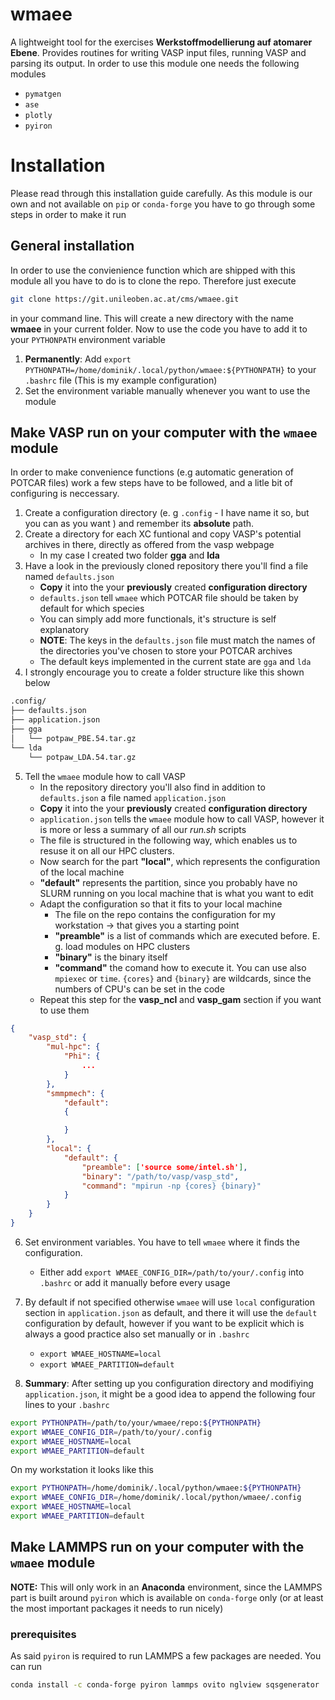 # wmaee
A lightweight tool for the exercises **Werkstoffmodellierung auf atomarer Ebene**.
Provides routines for writing VASP input files, running VASP and parsing its output.
In order to use this module one needs the following modules

* `pymatgen`
* `ase`
* `plotly` 
* `pyiron`


# Installation
Please read through this installation guide carefully. As this module is our own and not available on `pip` or `conda-forge` you have to go through some steps in order to make it run

## General installation
In order to use the convienience function which are shipped with this module all you have to do is to clone the repo. Therefore just execute
```bash
git clone https://git.unileoben.ac.at/cms/wmaee.git
```
in your command line. This will create a new directory with the name **wmaee** in your current folder. Now to use the code you have to add it to your `PYTHONPATH` environment variable

  1. **Permanently**: Add `export PYTHONPATH=/home/dominik/.local/python/wmaee:${PYTHONPATH}` to your `.bashrc` file (This is my example configuration)
  2. Set the environment variable manually whenever you want to use the module

## Make VASP run on your computer with the `wmaee` module
In order to make convenience functions (e.g automatic generation of POTCAR files) work a few steps have to be followed, and a litle bit of configuring is neccessary.

1. Create a configuration directory (e. g `.config` - I have name it so, but you can as you want ) and remember its **absolute** path.
2. Create a directory for each XC funtional and copy VASP's potential archives in there, directly as offered from the vasp webpage
    * In my case I created two folder **gga** and **lda**
3. Have a look in the previously cloned repository there you'll find a file named `defaults.json`
    * **Copy** it into the your **previously** created **configuration directory**
    * `defaults.json` tell `wmaee` which POTCAR file should be taken by default for which species
    * You can simply add more functionals, it's structure is self explanatory
    * **NOTE**: The keys in the `defaults.json` file must match the names of the directories you've chosen to store your POTCAR archives
    * The default keys implemented in the current state are `gga` and `lda`
4. I strongly encourage you to create a folder structure like this shown below

```bash
.config/
├── defaults.json
├── application.json
├── gga
│   └── potpaw_PBE.54.tar.gz
└── lda
    └── potpaw_LDA.54.tar.gz
```
5. Tell the `wmaee` module how to call VASP
    * In the repository directory you'll also find in addition to `defaults.json` a file named `application.json`
    * **Copy** it into the your **previously** created **configuration directory**
    * `application.json` tells the `wmaee` module how to call VASP, however it is more or less a summary of all our *run.sh* scripts
    * The file is structured in the following way, which enables us to resuse it on all our HPC clusters.
    * Now search for the part **"local"**, which represents the configuration of the local machine
    * **"default"** represents the partition, since you probably have no SLURM running on you local machine that is what you want to edit
    * Adapt the configuration so that it fits to your local machine
        * The file on the repo contains the configuration for my workstation -> that gives you a starting point
        * **"preamble"** is a list of commands which are executed before. E. g. load modules on HPC clusters
        * **"binary"** is the binary itself
        * **"command"** the comand how to execute it. You can use also `mpiexec` or `time`. `{cores}` and `{binary}` are wildcards, since the numbers of CPU's can be set in the code
    * Repeat this step for the **vasp_ncl** and **vasp_gam** section if you want to use them

```json
{
    "vasp_std": {
        "mul-hpc": {
            "Phi": {
                ...
            }
        },
        "smmpmech": {
            "default": 
            {

            }
        },
        "local": {
            "default": {
                "preamble": ['source some/intel.sh'],
                "binary": "/path/to/vasp/vasp_std",
                "command": "mpirun -np {cores} {binary}"
            }
        }
    }
}
```
    
6. Set environment variables. You have to tell `wmaee` where it finds the configuration.
    * Either add `export WMAEE_CONFIG_DIR=/path/to/your/.config` into `.bashrc` or add it manually before every usage
7. By default if not specified otherwise `wmaee` will use `local` configuration section in `application.json` as default, and there it will use the `default` configuration by default, however if you want to be explicit which is always a good practice also set manually or in `.bashrc`
    * `export WMAEE_HOSTNAME=local`
    * `export WMAEE_PARTITION=default`

8. **Summary**: After setting up you configuration directory and modifiying `application.json`, it might be a good idea to append the following four lines to your `.bashrc`

```bash
export PYTHONPATH=/path/to/your/wmaee/repo:${PYTHONPATH}
export WMAEE_CONFIG_DIR=/path/to/your/.config
export WMAEE_HOSTNAME=local
export WMAEE_PARTITION=default
```

On my workstation it looks like this
```bash
export PYTHONPATH=/home/dominik/.local/python/wmaee:${PYTHONPATH}
export WMAEE_CONFIG_DIR=/home/dominik/.local/python/wmaee/.config
export WMAEE_HOSTNAME=local
export WMAEE_PARTITION=default
```

## Make LAMMPS run on your computer with the `wmaee` module
**NOTE:** This will only work in an **Anaconda** environment, since the LAMMPS part is built around `pyiron` which is available on `conda-forge` only (or at least the most important packages it needs to run nicely)

### prerequisites
As said `pyiron` is required to run LAMMPS a few packages are needed. You can run
```bash
conda install -c conda-forge pyiron lammps ovito nglview sqsgenerator
```

